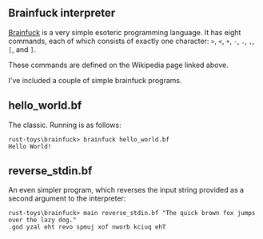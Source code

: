 ## Brainfuck interpreter

[Brainfuck](https://en.wikipedia.org/wiki/Brainfuck) is a very simple esoteric programming language.
It has eight commands, each of which consists of exactly one character: `>`, `<`, `+`, `-`, `.`, `,`, `[`, and `]`.

These commands are defined on the Wikipedia page linked above.

I've included a couple of simple brainfuck programs.

## hello_world.bf
The classic.  Running is as follows:

```
rust-toys\brainfuck> brainfuck hello_world.bf
Hello World!

```

## reverse_stdin.bf
An even simpler program, which reverses the input string provided as a second argument to the interpreter:

```
rust-toys\brainfuck> main reverse_stdin.bf "The quick brown fox jumps over the lazy dog."
.god yzal eht revo spmuj xof nworb kciuq ehT
```

